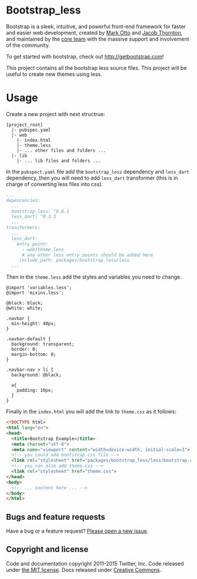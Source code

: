 # Bootstrap_less

Bootstrap is a sleek, intuitive, and powerful front-end framework for faster and easier web development, created by [Mark Otto](https://twitter.com/mdo) and [Jacob Thornton](https://twitter.com/fat), and maintained by the [core team](https://github.com/orgs/twbs/people) with the massive support and involvement of the community.

To get started with bootstrap, check out <http://getbootstrap.com>!

This project contains all the bootstrap less source files. This project will be useful to create new themes using less.

# Usage

Create a new project with next structrue:

```
[project_root]
  |- pubspec.yaml
  |- web
    |- index.html
    |- theme.less
    |- ... other files and folders ...
  |- lib
    |- ... lib files and folders ...
```

In the `pubspect.yaml` file add the `bootstrap_less` dependency and `less_dart` dependency, then you will need to add `less_dart` transformer (this is in charge of converting less files into css).

```yaml
...
depencencies:
  ...
  bootstrap_less: ^0.0.1
  less_dart: ^0.3.3
  ...
transformers:
  ...
  less_dart:
    entry_point:
      - web/theme.less
      # any other less entry points should be added here
     include_path: packages/bootstrap_less/less
  ...
```

Then in the `theme.less` add the styles and variables you need to change.

```less
@import 'variables.less';
@import 'mixins.less';

@black: black;
@white: white;

.navbar {
  min-height: 40px;
}

.navbar-default {
  background: transparent;
  border: 0;
  margin-bottom: 0;
}

.navbar-nav > li {
  background: @black;

  a{
    padding: 10px;
  }
}
```

Finally in the `index.html` you will add the link to `theme.css` as it follows:

```html
<!DOCTYPE html>
<html lang="en">
<head>
  <title>Bootstrap Example</title>
  <meta charset="utf-8">
  <meta name="viewport" content="width=device-width, initial-scale=1">
  <!-- you could add bootstrap.css file -->
  <link rel="stylesheet" href="packages/bootstrap_less/less/bootstrap.css">
  <!-- you can also add theme.css -->
  <link rel="stylesheet" href="theme.css">
</head>
<body>
  <!-- ... content here ... -->
</body>
</html>
```

## Bugs and feature requests

Have a bug or a feature request? [Please open a new issue](https://github.com/twbs/bootstrap/issues/new).

## Copyright and license

Code and documentation copyright 2011-2015 Twitter, Inc. Code released under [the MIT license](https://github.com/twbs/bootstrap/blob/master/LICENSE). Docs released under [Creative Commons](https://github.com/twbs/bootstrap/blob/master/docs/LICENSE).
